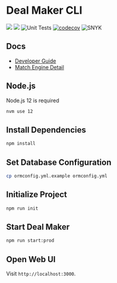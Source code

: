 # Deal Maker CLI

![](https://img.shields.io/badge/Platform-MacOS%20%7C%20Linux-brightgreen)
![](https://img.shields.io/badge/Node.js-v12-brightgreen)
![Unit Tests](https://github.com/glias/deal-maker-cli/workflows/Unit%20Tests/badge.svg)
[![codecov](https://codecov.io/gh/glias/deal-maker-cli/branch/develop/graph/badge.svg)](https://codecov.io/gh/glias/deal-maker-cli)
![SNYK](https://github.com/glias/deal-maker-cli/workflows/SNYK/badge.svg)

## Docs

- [Developer Guide](./docs/Developer.md)
- [Match Engine Detail](https://github.com/glias/deal-maker-cli/wiki/Deal-Maker-Matching-Details)

## Node.js

Node.js 12 is required

```bash
nvm use 12
```

## Install Dependencies

```bash
npm install
```

## Set Database Configuration

```bash
cp ormconfig.yml.example ormconfig.yml
```

## Initialize Project

```bash
npm run init
```

## Start Deal Maker

```bash
npm run start:prod
```

## Open Web UI

Visit `http://localhost:3000`.
